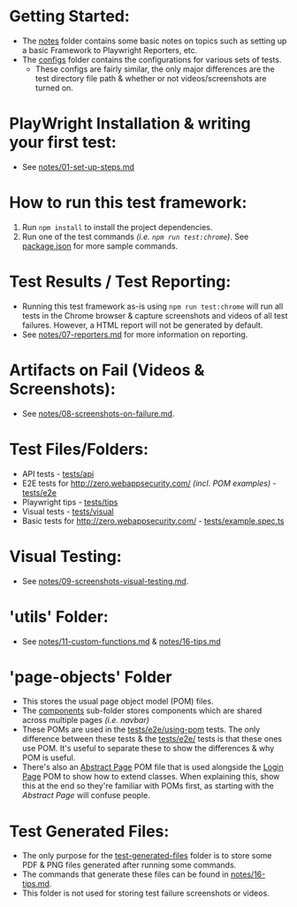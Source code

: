 # Getting Started:

- The [notes](notes) folder contains some basic notes on topics such as setting up a basic Framework to Playwright Reporters, etc.
- The [configs](configs) folder contains the configurations for various sets of tests.
  - These configs are fairly similar, the only major differences are the test directory file path & whether or not videos/screenshots are turned on.

# PlayWright Installation & writing your first test:

- See [notes/01-set-up-steps.md](notes/01-set-up-steps.md)

# How to run this test framework:

1. Run `npm install` to install the project dependencies.
2. Run one of the test commands _(i.e. `npm run test:chrome`)_. See [package.json](package.json) for more sample commands.

# Test Results / Test Reporting:

- Running this test framework as-is using `npm run test:chrome` will run all tests in the Chrome browser & capture screenshots and videos of all test failures. However, a HTML report will not be generated by default.
- See [notes/07-reporters.md](notes/07-reporters.md) for more information on reporting.

# Artifacts on Fail (Videos & Screenshots):

- See [notes/08-screenshots-on-failure.md](notes/08-screenshots-on-failure.md).

# Test Files/Folders:

- API tests - [tests/api](tests/api)
- E2E tests for http://zero.webappsecurity.com/ _(incl. POM examples)_ - [tests/e2e](tests/e2e)
- Playwright tips - [tests/tips](tests/tips)
- Visual tests - [tests/visual](tests/visual)
- Basic tests for http://zero.webappsecurity.com/ - [tests/example.spec.ts](tests/example.spec.ts)

# Visual Testing:

- See [notes/09-screenshots-visual-testing.md](notes/09-screenshots-visual-testing.md).

# 'utils' Folder:

- See [notes/11-custom-functions.md](notes/11-custom-functions.md) & [notes/16-tips.md](notes/16-tips.md)

# 'page-objects' Folder

- This stores the usual page object model (POM) files.
- The [components](page-objects/components) sub-folder stores components which are shared across multiple pages _(i.e. navbar)_
- These POMs are used in the [tests/e2e/using-pom](tests/e2e/using-pom) tests. The only difference between these tests & the [tests/e2e/](tests/e2e/) tests is that these ones use POM. It's useful to separate these to show the differences & why POM is useful.
- There's also an [Abstract Page](page-objects/AbstractPage.ts) POM file that is used alongside the [Login Page](page-objects/LoginPage.ts) POM to show how to extend classes. When explaining this, show this at the end so they're familiar with POMs first, as starting with the _Abstract Page_ will confuse people.

# Test Generated Files:

- The only purpose for the [test-generated-files](test-generated-files) folder is to store some PDF & PNG files generated after running some commands.
- The commands that generate these files can be found in [notes/16-tips.md](notes/16-tips.md).
- This folder is not used for storing test failure screenshots or videos.
